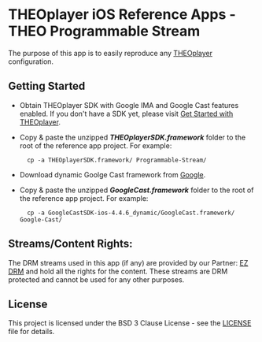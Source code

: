 # THEOplayer iOS Reference Apps - THEO Programmable Stream

The purpose of this app is to easily reproduce any [THEOplayer] configuration.

## Getting Started

* Obtain THEOplayer SDK with Google IMA and Google Cast features enabled. If you don't have a SDK yet, please visit [Get Started with THEOplayer].
* Copy & paste the unzipped **_THEOplayerSDK.framework_** folder to the root of the reference app project. For example:

        cp -a THEOplayerSDK.framework/ Programmable-Stream/

* Download dynamic Goolge Cast framework from [Google].
* Copy & paste the unzipped **_GoogleCast.framework_** folder to the root of the reference app project. For example:

        cp -a GoogleCastSDK-ios-4.4.6_dynamic/GoogleCast.framework/ Google-Cast/

## Streams/Content Rights:

The DRM streams used in this app (if any) are provided by our Partner: [EZ DRM] and hold all the rights for the content. These streams are DRM protected and cannot be used for any other purposes.

## License

This project is licensed under the BSD 3 Clause License - see the [LICENSE] file for details.

[//]: # (Links reference)
[THEOplayer]: https://www.theoplayer.com
[Get Started with THEOplayer]: https://www.theoplayer.com/licensing
[Google]: https://developers.google.com/cast/docs/ios_sender
[EZ DRM]: https://www.ezdrm.com/

[//]: # (Project files reference)
[LICENSE]: ./LICENSE
